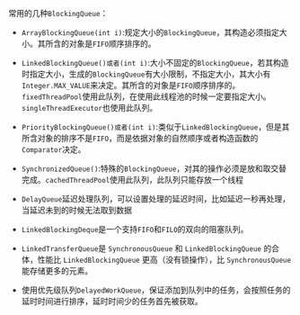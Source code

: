常用的几种`BlockingQueue`：

* `ArrayBlockingQueue(int i)`:规定大小的`BlockingQueue`，其构造必须指定大小。其所含的对象是`FIFO`顺序排序的。

* `LinkedBlockingQueue()或者(int i)`:大小不固定的`BlockingQueue`，若其构造时指定大小，生成的`BlockingQueue`有大小限制，不指定大小，其大小有`Integer.MAX_VALUE`来决定。其所含的对象是`FIFO`顺序排序的。`fixedThreadPool`使用此队列，在使用此线程池的时候一定要指定大小。`singleThreadExecutor`也使用此队列。

* `PriorityBlockingQueue()或者(int i)`:类似于`LinkedBlockingQueue`，但是其所含对象的排序不是`FIFO`，而是依据对象的自然顺序或者构造函数的`Comparator`决定。

* `SynchronizedQueue()`:特殊的`BlockingQueue`，对其的操作必须是放和取交替完成。`cachedThreadPool`使用此队列，此队列只能存放一个线程

* `DelayQueue`延迟处理队列，可以设置处理的延迟时间，比如延迟一秒再处理，当延迟未到的时候无法取到数据

* `LinkedBlockingDeque`是一个支持`FIFO`和`FILO`的双向的阻塞队列。

* `LinkedTransferQueue`是 `SynchronousQueue` 和 `LinkedBlockingQueue` 的合体，性能比 `LinkedBlockingQueue` 更高（没有锁操作），比 `SynchronousQueue`能存储更多的元素。

* 使用优先级队列`DelayedWorkQueue`，保证添加到队列中的任务，会按照任务的延时时间进行排序，延时时间少的任务首先被获取。

